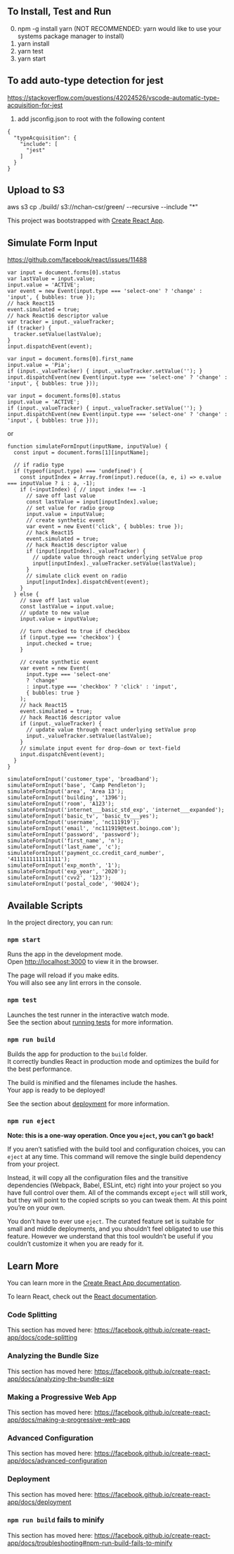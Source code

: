## To Install, Test and Run

0. npm -g install yarn (NOT RECOMMENDED: yarn would like to use your systems package manager to install)
1. yarn install
2. yarn test
3. yarn start

## To add auto-type detection for jest

https://stackoverflow.com/questions/42024526/vscode-automatic-type-acquisition-for-jest

1. add jsconfig.json to root with the following content

```
{
  "typeAcquisition": {
    "include": [
      "jest"
    ]
  }
}
```

## Upload to S3

aws s3 cp ./build/ s3://nchan-csr/green/ --recursive --include "*"

This project was bootstrapped with [Create React App](https://github.com/facebook/create-react-app).

## Simulate Form Input

https://github.com/facebook/react/issues/11488

```
var input = document.forms[0].status
var lastValue = input.value;
input.value = 'ACTIVE';
var event = new Event(input.type === 'select-one' ? 'change' : 'input', { bubbles: true });
// hack React15
event.simulated = true;
// hack React16 descriptor value
var tracker = input._valueTracker;
if (tracker) {
  tracker.setValue(lastValue);
}
input.dispatchEvent(event);

var input = document.forms[0].first_name
input.value = 'Pia';
if (input._valueTracker) { input._valueTracker.setValue(''); }
input.dispatchEvent(new Event(input.type === 'select-one' ? 'change' : 'input', { bubbles: true }));

var input = document.forms[0].status
input.value = 'ACTIVE';
if (input._valueTracker) { input._valueTracker.setValue(''); }
input.dispatchEvent(new Event(input.type === 'select-one' ? 'change' : 'input', { bubbles: true }));
```

or

```
function simulateFormInput(inputName, inputValue) {
  const input = document.forms[1][inputName];

  // if radio type
  if (typeof(input.type) === 'undefined') {
    const inputIndex = Array.from(input).reduce((a, e, i) => e.value === inputValue ? i : a, -1);
    if (~inputIndex) { // input index !== -1
      // save off last value
      const lastValue = input[inputIndex].value;
      // set value for radio group
      input.value = inputValue;
      // create synthetic event
      var event = new Event('click', { bubbles: true });
      // hack React15
      event.simulated = true;
      // hack React16 descriptor value
      if (input[inputIndex]._valueTracker) {
        // update value through react underlying setValue prop
        input[inputIndex]._valueTracker.setValue(lastValue);
      }
      // simulate click event on radio
      input[inputIndex].dispatchEvent(event);
    }
  } else {
    // save off last value
    const lastValue = input.value;
    // update to new value
    input.value = inputValue;

    // turn checked to true if checkbox
    if (input.type === 'checkbox') {
      input.checked = true;
    }

    // create synthetic event
    var event = new Event(
      input.type === 'select-one'
      ? 'change'
      : input.type === 'checkbox' ? 'click' : 'input',
      { bubbles: true }
    );
    // hack React15
    event.simulated = true;
    // hack React16 descriptor value
    if (input._valueTracker) {
      // update value through react underlying setValue prop
      input._valueTracker.setValue(lastValue);
    }
    // simulate input event for drop-down or text-field
    input.dispatchEvent(event);
  }
}

simulateFormInput('customer_type', 'broadband');
simulateFormInput('base', 'Camp Pendleton');
simulateFormInput('area', 'Area 13');
simulateFormInput('building', '1396');
simulateFormInput('room', 'A123');
simulateFormInput('internet___basic_std_exp', 'internet___expanded');
simulateFormInput('basic_tv', 'basic_tv___yes');
simulateFormInput('username', 'nc111919');
simulateFormInput('email', 'nc111919@test.boingo.com');
simulateFormInput('password', 'password');
simulateFormInput('first_name', 'n');
simulateFormInput('last_name', 'c');
simulateFormInput('payment_cc.credit_card_number', '4111111111111111');
simulateFormInput('exp_month', '1');
simulateFormInput('exp_year', '2020');
simulateFormInput('cvv2', '123');
simulateFormInput('postal_code', '90024');
```

## Available Scripts

In the project directory, you can run:

### `npm start`

Runs the app in the development mode.<br>
Open [http://localhost:3000](http://localhost:3000) to view it in the browser.

The page will reload if you make edits.<br>
You will also see any lint errors in the console.

### `npm test`

Launches the test runner in the interactive watch mode.<br>
See the section about [running tests](https://facebook.github.io/create-react-app/docs/running-tests) for more information.

### `npm run build`

Builds the app for production to the `build` folder.<br>
It correctly bundles React in production mode and optimizes the build for the best performance.

The build is minified and the filenames include the hashes.<br>
Your app is ready to be deployed!

See the section about [deployment](https://facebook.github.io/create-react-app/docs/deployment) for more information.

### `npm run eject`

**Note: this is a one-way operation. Once you `eject`, you can’t go back!**

If you aren’t satisfied with the build tool and configuration choices, you can `eject` at any time. This command will remove the single build dependency from your project.

Instead, it will copy all the configuration files and the transitive dependencies (Webpack, Babel, ESLint, etc) right into your project so you have full control over them. All of the commands except `eject` will still work, but they will point to the copied scripts so you can tweak them. At this point you’re on your own.

You don’t have to ever use `eject`. The curated feature set is suitable for small and middle deployments, and you shouldn’t feel obligated to use this feature. However we understand that this tool wouldn’t be useful if you couldn’t customize it when you are ready for it.

## Learn More

You can learn more in the [Create React App documentation](https://facebook.github.io/create-react-app/docs/getting-started).

To learn React, check out the [React documentation](https://reactjs.org/).

### Code Splitting

This section has moved here: https://facebook.github.io/create-react-app/docs/code-splitting

### Analyzing the Bundle Size

This section has moved here: https://facebook.github.io/create-react-app/docs/analyzing-the-bundle-size

### Making a Progressive Web App

This section has moved here: https://facebook.github.io/create-react-app/docs/making-a-progressive-web-app

### Advanced Configuration

This section has moved here: https://facebook.github.io/create-react-app/docs/advanced-configuration

### Deployment

This section has moved here: https://facebook.github.io/create-react-app/docs/deployment

### `npm run build` fails to minify

This section has moved here: https://facebook.github.io/create-react-app/docs/troubleshooting#npm-run-build-fails-to-minify
